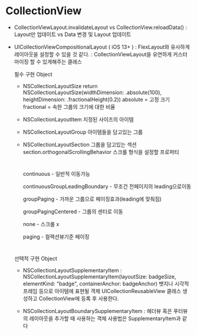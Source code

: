 # CollectionView

- CollectionViewLayout.invalidateLayout vs CollectionView.reloadData()
  :  Layout만 업데이트 vs Data 변경 및 Layout 업데이트

  
- UICollectionViewCompositionalLayout ( iOS 13+ )
  : FlexLayout와 유사하게 레이아웃을 설정할 수 있을 것 같다.
  : CollectionViewLayout을 유연하게 커스터마이징 할 수 있게해주는 클래스
    
  필수 구현 Object 
    - NSCollectionLayoutSize return NSCollectionLayoutSize(widthDimension: .absolute(100), heightDimension: .fractionalHeight(0.2))
      absolute = 고정 크기
      fractional = 속한 그룹의 크기에 대한 비율
      
    - NSCollectionLayoutItem 지정된 사이즈의 아이템
    
    - NSCollectionLayoutGroup 아이템들을 담고있는 그룹
    
    - NSCollectionLayoutSection 그룹을 담고있는 섹션
      section.orthogonalScrollingBehavior 스크롤 형식을 설정할 프로퍼티
      
      #
        continuous - 일반적 이동가능

        continuousGroupLeadingBoundary - 무조건 전페이지의 leading으로이동

        groupPaging - 가까운 그룹으로 페이징효과(leading에 맞춰짐)

        groupPagingCentered - 그룹의 센터로 이동

        none - 스크롤 x

        paging - 컬렉션뷰기준 페이징
        
      #  
      
  선택적 구현 Object
    - NSCollectionLayoutSupplementaryItem
      : NSCollectionLayoutSupplementaryItem(layoutSize: badgeSize, elementKind: "badge", containerAnchor: badgeAnchor)
        뱃지나 시각적 프레임 등으로 아이템에 표현될 객체
        UICollectionReusableView 클래스 생성하고 CollectionView에 등록 후 사용한다.
        
     
    - NSCollectionLayoutBoundarySupplementaryItem
      : 헤더뷰 혹은 푸터뷰의 레이아웃을 추가할 때 사용하는 객체
        사용법은 SupplementaryItem과 같다
        
    
        
